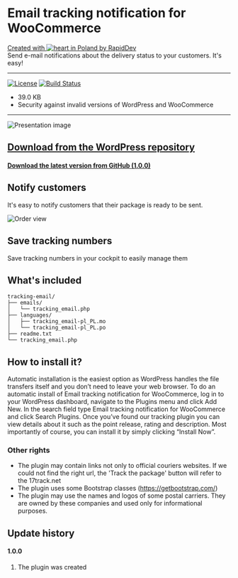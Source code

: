 # Email tracking notification for WooCommerce
[Created with ![heart](http://i.imgur.com/oXJmdtz.gif) in Poland by RapidDev](http://rapiddev.pl/)<br />
Send e-mail notifications about the delivery status to your customers. It's easy!
***

[![License][license-image]][license-url]
[![Build Status](https://img.shields.io/travis/twbs/bootstrap/v4-dev.svg)](https://travis-ci.org/twbs/bootstrap)

- 39.0 KB
- Security against invalid versions of WordPress and WooCommerce

***
![Presentation image](https://ps.w.org/email-tracking-notification-for-woocommerce/assets/banner-772x250.png)


## [Download from the WordPress repository](https://wordpress.org/plugins/email-tracking-notification-for-woocommerce/)
#### [Download the latest version from GitHub (1.0.0)](https://github.com/RapidDTC/tracking-emails/releases/tag/1.0.0)

## Notify customers
It's easy to notify customers that their package is ready to be sent.

![Order view](https://ps.w.org/email-tracking-notification-for-woocommerce/assets/screenshot-2.png?rev=1908457)

## Save tracking numbers
Save tracking numbers in your cockpit to easily manage them

## What's included
```
tracking-email/
├── emails/
│   └── tracking_email.php
├── languages/
│   ├── tracking_email-pl_PL.mo
│   └── tracking_email-pl_PL.po
├── readme.txt
└── tracking_email.php
```

## How to install it?
Automatic installation is the easiest option as WordPress handles the file transfers itself and you don’t need to leave your web browser. To do an automatic install of Email tracking notification for WooCommerce, log in to your WordPress dashboard, navigate to the Plugins menu and click Add New.
In the search field type Email tracking notification for WooCommerce and click Search Plugins. Once you’ve found our tracking plugin you can view details about it such as the point release, rating and description. Most importantly of course, you can install it by simply clicking “Install Now”.

### Other rights
* The plugin may contain links not only to official couriers websites. If we could not find the right url, the 'Track the package' button will refer to the 17track.net
* The plugin uses some Bootstrap classes (https://getbootstrap.com/)
* The plugin may use the names and logos of some postal carriers. They are owned by these companies and used only for informational purposes.

## Update history
#### 1.0.0
1. The plugin was created

[license-image]: https://img.shields.io/badge/license-MIT-1283c3.svg
[license-url]: https://github.com/jlmakes/scrollreveal.js/blob/master/LICENSE.md

